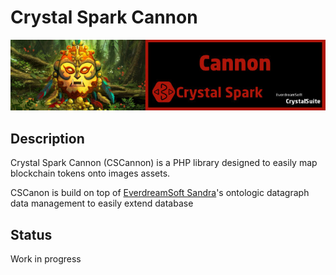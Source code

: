 # Crystal Spark Cannon
<p align="center">
<img src="resources/cscannonBanner.jpg">


</p>

## Description

Crystal Spark Cannon (CSCannon) is a PHP library designed to easily map blockchain tokens onto images assets.


CSCanon is build on top of  [EverdreamSoft Sandra](https://www.google.com "Sandra Github")'s ontologic datagraph data management to easily 
extend database





## Status

Work in progress



 